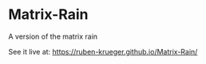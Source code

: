 # Matrix-Rain
A version of the matrix rain


See it live at: 
https://ruben-krueger.github.io/Matrix-Rain/
